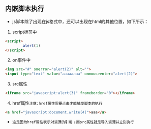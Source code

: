 ## 内嵌脚本执行
* js脚本除了出现在js格式中，还可以出现在html的其他位置，如下所示：
1. script标签中
```html
<script>
        alert(1)
</script>
```
2. on事件中
```html
<img src="#" onerror="alert(2)" alt="">
<input type="text" value="aaaaaaaa" onmouseenter="alert(2)">
```
3. src属性
```html
<iframe src="javascript:alert(3)" frameborder="0"></iframe>
```
4. href属性`注意:href属性需要点击才能触发脚本的执行`
```html
<a href="javascript:document.write(4)">aaa</a>
```
* `这是因为href属性表示对资源的引用；而src属性就是导入资源并立刻执行`

